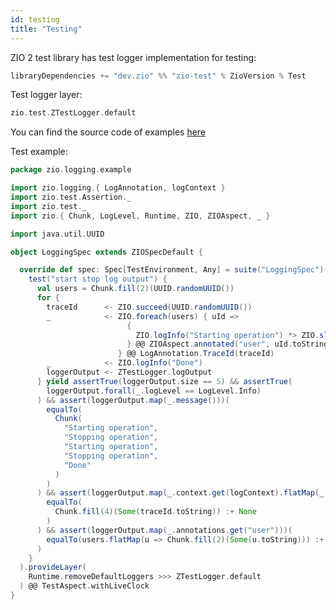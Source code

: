 ```yaml
---
id: testing
title: "Testing"
---
```


ZIO 2 test library has test logger implementation for testing:

```scala
libraryDependencies += "dev.zio" %% "zio-test" % ZioVersion % Test
```

Test logger layer:

```scala
zio.test.ZTestLogger.default
```

You can find the source code of examples [here](https://github.com/zio/zio-logging/tree/master/examples/src/test/scala/zio/logging/example)

Test example:

[//]: # (TODO: make snippet type-checked using mdoc)

```scala
package zio.logging.example

import zio.logging.{ LogAnnotation, logContext }
import zio.test.Assertion._
import zio.test._
import zio.{ Chunk, LogLevel, Runtime, ZIO, ZIOAspect, _ }

import java.util.UUID

object LoggingSpec extends ZIOSpecDefault {

  override def spec: Spec[TestEnvironment, Any] = suite("LoggingSpec")(
    test("start stop log output") {
      val users = Chunk.fill(2)(UUID.randomUUID())
      for {
        traceId      <- ZIO.succeed(UUID.randomUUID())
        _            <- ZIO.foreach(users) { uId =>
                          {
                            ZIO.logInfo("Starting operation") *> ZIO.sleep(500.millis) *> ZIO.logInfo("Stopping operation")
                          } @@ ZIOAspect.annotated("user", uId.toString)
                        } @@ LogAnnotation.TraceId(traceId)
        _            <- ZIO.logInfo("Done")
        loggerOutput <- ZTestLogger.logOutput
      } yield assertTrue(loggerOutput.size == 5) && assertTrue(
        loggerOutput.forall(_.logLevel == LogLevel.Info)
      ) && assert(loggerOutput.map(_.message()))(
        equalTo(
          Chunk(
            "Starting operation",
            "Stopping operation",
            "Starting operation",
            "Stopping operation",
            "Done"
          )
        )
      ) && assert(loggerOutput.map(_.context.get(logContext).flatMap(_.asMap.get(LogAnnotation.TraceId.name))))(
        equalTo(
          Chunk.fill(4)(Some(traceId.toString)) :+ None
        )
      ) && assert(loggerOutput.map(_.annotations.get("user")))(
        equalTo(users.flatMap(u => Chunk.fill(2)(Some(u.toString))) :+ None)
      )
    }
  ).provideLayer(
    Runtime.removeDefaultLoggers >>> ZTestLogger.default
  ) @@ TestAspect.withLiveClock
}
```